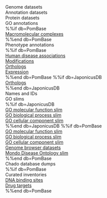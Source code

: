 <div class="left-menu-part left-menu-item"><a routerLink="/downloads/genome-datasets">Genome datasets</a></div>
<div class="left-menu-part left-menu-item"><span>Annotation datasets</span></div>
<div class="left-menu-part left-sub-menu-item"><a routerLink="/downloads/protein-datasets">Protein datasets</a></div>
<div class="left-menu-part left-sub-menu-item"><a routerLink="/downloads/go-annotations">GO annotations</a></div>
%%if db=PomBase
<div class="left-menu-part left-sub-menu-item"><a href="/latest_release/macromolecular_complexes">Macromolecular complexes</a></div>
%%end db=PomBase
<div class="left-menu-part left-sub-menu-item"><a routerLink="/downloads/phenotype-annotations">Phenotype annotations</a></div>
%%if db=PomBase
<div class="left-menu-part left-sub-menu-item"><a href="/latest_release/human_disease_annotation">Human disease associations</a></div>
<div class="left-menu-part left-sub-menu-item"><a href="/downloads/modifications">Modifications</a></div>
<div class="left-menu-part left-sub-menu-item"><a href="/latest_release/curated_orthologs">Orthologs</a></div>
<div class="left-menu-part left-sub-menu-item"><a href="/latest_release/gene_expression">Expression</a></div>
%%end db=PomBase
%%if db=JaponicusDB
<div class="left-menu-part left-sub-menu-item"><a href="${base_url}/data/orthologs/">Orthologs</a></div>
%%end db=JaponicusDB
<div class="left-menu-part left-menu-item"><a routerLink="/downloads/names-and-identifiers">Names and IDs</a></div>
<div class="left-menu-part left-menu-item"><span>GO slims</span></div>
%%if db=JaponicusDB
<div class="left-menu-part left-sub-menu-item"><a href="${base_url}/data/releases/latest/misc/mf_goslim_${species}_ids_and_names.tsv">GO molecular function slim</a></div>
<div class="left-menu-part left-sub-menu-item"><a href="${base_url}/data/releases/latest/misc/bp_goslim_${species}_ids_and_names.tsv">GO biological process slim</a></div>
<div class="left-menu-part left-sub-menu-item"><a href="${base_url}/data/releases/latest/misc/cc_goslim_${species}_ids_and_names.tsv">GO cellular component slim</a></div>
%%end db=JaponicusDB
%%if db=PomBase
<div class="left-menu-part left-sub-menu-item"><a href="/latest_release/gene_ontology/bp_go_slim_terms.tsv">GO molecular function slim</a></div>
<div class="left-menu-part left-sub-menu-item"><a href="/latest_release/gene_ontology/mf_go_slim_terms.tsv">GO biological process slim</a></div>
<div class="left-menu-part left-sub-menu-item"><a href="/latest_release/gene_ontology/cc_go_slim_terms.tsv">GO cellular component slim</a></div>
<div class="left-menu-part left-menu-item"><a href="/data/external_datasets/">Genome browser datasets</a></div>
<div class="left-menu-part left-menu-item"><a href="/latest_release/human_disease_annotation/pombe_mondo_disease_slim_terms.tsv">Mondo Disease Ontology slim</a></div>
%%end db=PomBase
<div class="left-menu-part left-menu-item"><a routerLink="/downloads/chado-database-dumps">Chado database dumps</a></div>
%%if db=PomBase
<div class="left-menu-part left-menu-item"><span>Curated inventories</span></div>
<div class="left-menu-part left-sub-menu-item"><a href="/browse-curation/dna-binding-sites">DNA binding sites</a></div>
<div class="left-menu-part left-sub-menu-item"><a href="/browse-curation/drugs-known-pombe-targets">Drug targets</a></div>
%%end db=PomBase
